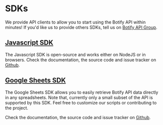# SDKs

We provide API clients to allow you to start using the Botify API within minutes! If you'd like us to provide others SDKs, tell us on [Botify API Group](https://groups.google.com/forum/#!forum/botify-api).


## [Javascript SDK](https://github.com/botify-labs/botify-sdk-js)

The Javascript SDK is open-source and works either on NodeJS or in browsers.
Check the documentation, the source code and issue tracker on [Github](https://github.com/botify-labs/botify-sdk-js).


## [Google Sheets SDK](https://github.com/botify-labs/botify-sdk-google-sheets)

The Google Sheets SDK allows you to easily retrieve Botify API data directly in any spreadsheets.
Note that, currently only a small subset of the API is supported by this SDK. Feel free to customize our scripts or contributing to the project.

Check the documentation, the source code and issue tracker on [Github](google-sheets).

